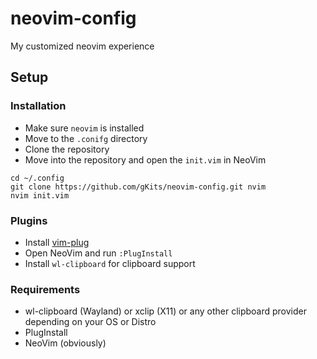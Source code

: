 # neovim-config
My customized neovim experience

## Setup

### Installation
- Make sure `neovim` is installed
- Move to the `.conifg` directory
- Clone the repository
- Move into the repository and open the `init.vim` in NeoVim

```
cd ~/.config
git clone https://github.com/gKits/neovim-config.git nvim
nvim init.vim
```

### Plugins
- Install [vim-plug](https://github.com/junegunn/vim-plug)
- Open NeoVim and run `:PlugInstall`
- Install `wl-clipboard` for clipboard support


### Requirements
- wl-clipboard (Wayland) or xclip (X11) or any other clipboard provider depending on your OS or Distro
- PlugInstall
- NeoVim (obviously)
